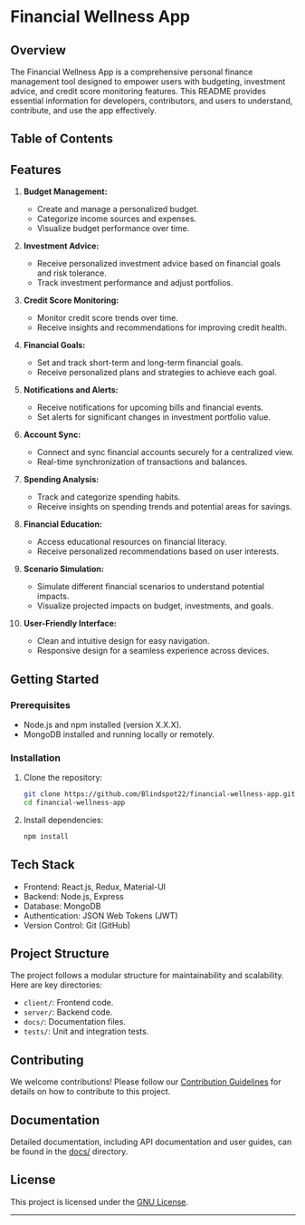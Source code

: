 # Financial Wellness App

## Overview

The Financial Wellness App is a comprehensive personal finance management tool designed to empower users with budgeting, investment advice, and credit score monitoring features. This README provides essential information for developers, contributors, and users to understand, contribute, and use the app effectively.

## Table of Contents

## Features

1. **Budget Management:**
   - Create and manage a personalized budget.
   - Categorize income sources and expenses.
   - Visualize budget performance over time.

2. **Investment Advice:**
   - Receive personalized investment advice based on financial goals and risk tolerance.
   - Track investment performance and adjust portfolios.

3. **Credit Score Monitoring:**
   - Monitor credit score trends over time.
   - Receive insights and recommendations for improving credit health.

4. **Financial Goals:**
   - Set and track short-term and long-term financial goals.
   - Receive personalized plans and strategies to achieve each goal.

5. **Notifications and Alerts:**
   - Receive notifications for upcoming bills and financial events.
   - Set alerts for significant changes in investment portfolio value.

6. **Account Sync:**
   - Connect and sync financial accounts securely for a centralized view.
   - Real-time synchronization of transactions and balances.

7. **Spending Analysis:**
   - Track and categorize spending habits.
   - Receive insights on spending trends and potential areas for savings.

8. **Financial Education:**
   - Access educational resources on financial literacy.
   - Receive personalized recommendations based on user interests.

9. **Scenario Simulation:**
   - Simulate different financial scenarios to understand potential impacts.
   - Visualize projected impacts on budget, investments, and goals.

10. **User-Friendly Interface:**
    - Clean and intuitive design for easy navigation.
    - Responsive design for a seamless experience across devices.

## Getting Started

### Prerequisites

- Node.js and npm installed (version X.X.X).
- MongoDB installed and running locally or remotely.

### Installation

1. Clone the repository:

   ```bash
   git clone https://github.com/Blindspot22/financial-wellness-app.git
   cd financial-wellness-app
   ```

2. Install dependencies:

   ```bash
   npm install
   ```

## Tech Stack

- Frontend: React.js, Redux, Material-UI
- Backend: Node.js, Express
- Database: MongoDB
- Authentication: JSON Web Tokens (JWT)
- Version Control: Git (GitHub)

## Project Structure

The project follows a modular structure for maintainability and scalability. Here are key directories:

- `client/`: Frontend code.
- `server/`: Backend code.
- `docs/`: Documentation files.
- `tests/`: Unit and integration tests.

## Contributing

We welcome contributions! Please follow our [Contribution Guidelines](CONTRIBUTING.md) for details on how to contribute to this project.

## Documentation

Detailed documentation, including API documentation and user guides, can be found in the [docs/](docs/) directory.

## License

This project is licensed under the [GNU License](LICENSE).

---
